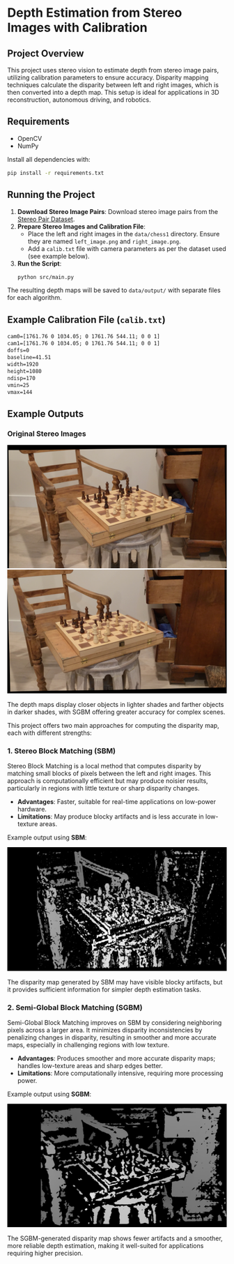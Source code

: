 
# Depth Estimation from Stereo Images with Calibration

## Project Overview
This project uses stereo vision to estimate depth from stereo image pairs, utilizing calibration parameters to ensure accuracy. Disparity mapping techniques calculate the disparity between left and right images, which is then converted into a depth map. This setup is ideal for applications in 3D reconstruction, autonomous driving, and robotics.

## Requirements
- OpenCV
- NumPy

Install all dependencies with:
```bash
pip install -r requirements.txt
```

## Running the Project

1. **Download Stereo Image Pairs**: Download stereo image pairs from the [Stereo Pair Dataset](https://vision.middlebury.edu/stereo/data/scenes2021/).
2. **Prepare Stereo Images and Calibration File**:
   - Place the left and right images in the `data/chess1` directory. Ensure they are named `left_image.png` and `right_image.png`.
   - Add a `calib.txt` file with camera parameters as per the dataset used (see example below).
3. **Run the Script**:
   ```bash
   python src/main.py
   ```

The resulting depth maps will be saved to `data/output/` with separate files for each algorithm.

## Example Calibration File (`calib.txt`)

```plaintext
cam0=[1761.76 0 1034.05; 0 1761.76 544.11; 0 0 1]
cam1=[1761.76 0 1034.05; 0 1761.76 544.11; 0 0 1]
doffs=0
baseline=41.51
width=1920
height=1080
ndisp=170
vmin=25
vmax=144
```

## Example Outputs

### Original Stereo Images
![Left Image](left_image.png) ![Right Image](right_image.png)

The depth maps display closer objects in lighter shades and farther objects in darker shades, with SGBM offering greater accuracy for complex scenes.


This project offers two main approaches for computing the disparity map, each with different strengths:


### 1. Stereo Block Matching (SBM)

Stereo Block Matching is a local method that computes disparity by matching small blocks of pixels between the left and right images. This approach is computationally efficient but may produce noisier results, particularly in regions with little texture or sharp disparity changes.

- **Advantages**: Faster, suitable for real-time applications on low-power hardware.
- **Limitations**: May produce blocky artifacts and is less accurate in low-texture areas.

Example output using **SBM**:

![Depth Map SBM](disparity_map_SBM.png)

The disparity map generated by SBM may have visible blocky artifacts, but it provides sufficient information for simpler depth estimation tasks.

### 2. Semi-Global Block Matching (SGBM)

Semi-Global Block Matching improves on SBM by considering neighboring pixels across a larger area. It minimizes disparity inconsistencies by penalizing changes in disparity, resulting in smoother and more accurate maps, especially in challenging regions with low texture.

- **Advantages**: Produces smoother and more accurate disparity maps; handles low-texture areas and sharp edges better.
- **Limitations**: More computationally intensive, requiring more processing power.

Example output using **SGBM**:

![Depth Map SGBM](disparity_map_SGBM.png)

The SGBM-generated disparity map shows fewer artifacts and a smoother, more reliable depth estimation, making it well-suited for applications requiring higher precision.

